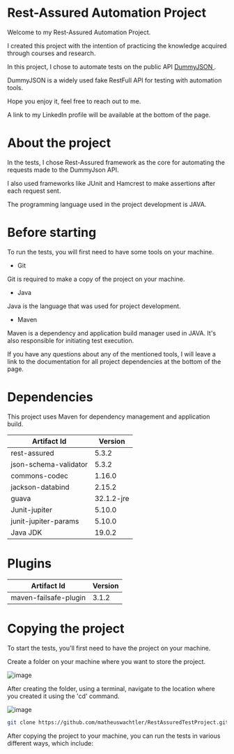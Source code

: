 # Rest-Assured Automation Project


Welcome to my Rest-Assured Automation Project.

I created this project with the intention of practicing the knowledge acquired through courses and research.

In this project, I chose to automate tests on the public API  <a href="https://dummyjson.com/"> DummyJSON </a>.

DummyJSON is a widely used fake RestFull API for testing with automation tools.

Hope you enjoy it, feel free to reach out to me.

A link to my LinkedIn profile will be available at the bottom of the page.



# About the project


In the tests, I chose Rest-Assured framework as the core for automating the requests made to the DummyJson API.

I also used frameworks like JUnit and Hamcrest to make assertions after each request sent.

The programming language used in the project development is JAVA.



# Before starting

To run the tests, you will first need to have some tools on your machine.

* Git

Git is required to make a copy of the project on your machine.

* Java 

Java is the language that was used for project development.



* Maven

Maven is a dependency and application build manager used in JAVA. It's also responsible for initiating test execution.

If you have any questions about any of the mentioned tools, I will leave a link to the documentation for all project dependencies at the bottom of the page.



# Dependencies

This project uses Maven for dependency management and application build.

| Artifact Id  | Version |
| ------------- | ------------- |
| rest-assured | 5.3.2 |
| json-schema-validator | 5.3.2 |
| commons-codec | 1.16.0 |
| jackson-databind | 2.15.2 |
| guava | 32.1.2-jre |
| Junit-jupiter | 5.10.0 |
| junit-jupiter-params | 5.10.0 |
| Java JDK | 19.0.2 |



# Plugins
| Artifact Id  | Version |
| ------------- | ------------- |
| maven-failsafe-plugin  | 3.1.2 |


# Copying the project

To start the tests, you'll first need to have the project on your machine.

Create a folder on your machine where you want to store the project.

![image](https://github.com/matheuswachtler/RestAssuredTestProject/assets/76985572/d3ab41d8-33bf-4ff9-8e55-6d6054fca102)

After creating the folder, using a terminal, navigate to the location where you created it using the 'cd' command.

![image](https://github.com/matheuswachtler/RestAssuredTestProject/assets/76985572/dc23721c-bf97-42ad-9a51-6a43bc7939a0)






```bash
git clone https://github.com/matheuswachtler/RestAssuredTestProject.git
```

After copying the project to your machine, you can run the tests in various different ways, which include:
